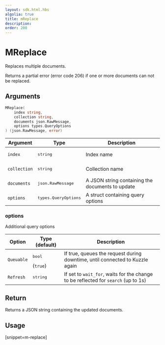 ```yaml
---
layout: sdk.html.hbs
algolia: true
title: mReplace
description:
order: 200
---
```


# MReplace

Replaces multiple documents.

Returns a partial error (error code 206) if one or more documents can not be replaced.

## Arguments

```go
MReplace(
    index string, 
    collection string, 
    documents json.RawMessage, 
    options types.QueryOptions
) (json.RawMessage, error)
```

| Argument | Type | Description |
| --- | --- | --- |
| `index` | <pre>string</pre> | Index name |
| `collection` | <pre>string</pre> | Collection name |
| `documents` | <pre>json.RawMessage</pre> | A JSON string containing the documents to update |
| `options` | <pre>types.QueryOptions</pre> | A struct containing query options |

### options

Additional query options

| Option | Type (default) | Description |
| --- | --- | --- |
| `Queuable` | <pre>bool</pre>  (`true`) | If true, queues the request during downtime, until connected to Kuzzle again |
| `Refresh` | <pre>string</pre> | If set to `wait_for`, waits for the change to be reflected for `search` (up to 1s) |

## Return

Returns a JSON string containing the updated documents.

## Usage

[snippet=m-replace]
